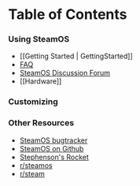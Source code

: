 # Table of Contents
### Using SteamOS

- [[Getting Started | GettingStarted]]
- [FAQ](http://steamcommunity.com/groups/steamuniverse/discussions/1/648814395741989999/)
- [SteamOS Discussion Forum](http://steamcommunity.com/groups/steamuniverse/discussions/1/)
- [[Hardware]]

### Customizing

### Other Resources

- [SteamOS bugtracker](https://github.com/ValveSoftware/SteamOS/issues)
- [SteamOS on Github](https://github.com/ValveSoftware/SteamOS)
- [Stephenson's Rocket](https://github.com/directhex/steamos-installer)
- [r/steamos](http://reddit.com/r/steamos)
- [r/steam](http://reddit.com/r/steam)